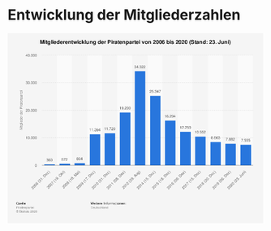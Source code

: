 # Entwicklung der Mitgliederzahlen

![](../.gitbook/assets/statistic_id201542_mitgliederentwicklung-der-piratenpartei-bis-2020.png)
